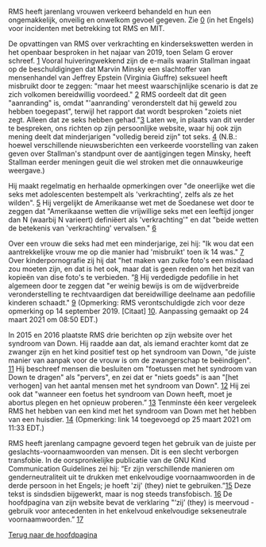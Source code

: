 RMS heeft jarenlang vrouwen verkeerd behandeld en hun een ongemakkelijk, onveilig en onwelkom gevoel gegeven. Zie [0] (in het Engels) voor incidenten met betrekking tot RMS en MIT.

[0]: https://selamjie.medium.com/remove-richard-stallman-appendix-a-a7e41e784f88

De opvattingen van RMS over verkrachting en kindersekswetten werden in het openbaar besproken in het najaar van 2019, toen Selam G erover schreef. [1] Vooral huiveringwekkend zijn de e-mails waarin Stallman ingaat op de beschuldigingen dat Marvin Minsky een slachtoffer van mensenhandel van Jeffrey Epstein (Virginia Giuffre) seksueel heeft misbruikt door te zeggen: "maar het meest waarschijnlijke scenario is dat ze zich volkomen bereidwillig voordeed." [2] RMS oordeelt dat dit geen "aanranding" is, omdat "'aanranding' veronderstelt dat hij geweld zou hebben toegepast", terwijl het rapport dat wordt besproken "zoiets niet zegt. Alleen dat ze seks hebben gehad."[3] Laten we, in plaats van dit verder te bespreken, ons richten op zijn persoonlijke website, waar hij ook zijn mening deelt dat minderjarigen "volledig bereid zijn" tot seks. [4] (N.B.: hoewel verschillende nieuwsberichten een verkeerde voorstelling van zaken geven over Stallman's standpunt over de aantijgingen tegen Minsky, heeft Stallman eerder meningen geuit die wel stroken met die onnauwkeurige weergave.)

[1]: https://web.archive.org/web/20210325013429/https://selamjie.medium.com/remove-richard-stallman-fec6ec210794
[2]: https://web.archive.org/web/20210325013629/https://www.vice.com/en/article/9ke3ke/famed-computer-scientist-richard-stallman-described-epstein-victims-as-entirely-willing
[3]: https://web.archive.org/web/20210325013629/https://www.vice.com/en/article/9ke3ke/famed-computer-scientist-richard-stallman-described-epstein-victims-as-entirely-willing
[4]: https://web.archive.org/web/20210325013706/https://stallman.org/archives/2018-jul-oct.html#23_September_2018_(Cody_Wilson)

Hij maakt regelmatig en herhaalde opmerkingen over "de oneerlijke wet die seks met adolescenten bestempelt als 'verkrachting', zelfs als ze het wilden". [5] Hij vergelijkt de Amerikaanse wet met de Soedanese wet door te zeggen dat "Amerikaanse wetten die vrijwillige seks met een leeftijd jonger dan N (waarbij N varieert) definiëert als 'verkrachting'" en dat "beide wetten de betekenis van 'verkrachting' vervalsen." [6]

[5]: https://web.archive.org/web/20210325013844/https://stallman.org/archives/2017-sep-dec.html#13_November_2017_(Jelani_Maraj)
[6]: https://web.archive.org/web/20210325013942/https://stallman.org/archives/2018-may-aug.html#14_May_2018_(Death_sentence_in_Sudan)

Over een vrouw die seks had met een minderjarige, zei hij: "Ik wou dat een aantrekkelijke vrouw me op die manier had 'misbruikt' toen ik 14 was." [7] Over kinderpornografie zij hij dat "het maken van zulke foto's een misdaad zou moeten zijn, en dat is het ook, maar dat is geen reden om het bezit van kopieën van dise foto's te verbieden. ”[8] Hij verdedigde pedofilie in het algemeen door te zeggen dat "er weinig bewijs is om de wijdverbreide veronderstelling te rechtvaardigen dat bereidwillige deelname aan pedofilie kinderen schaadt." [9] (Opmerking: RMS verontschuldigde zich voor deze opmerking op 14 september 2019. [Citaat] [10]. Aanpassing gemaakt op 24 maart 2021 om 08:50 EDT.)

[7]: https://web.archive.org/web/20210325014110/https://stallman.org/archives/2015-mar-jun.html#5_June_2015_(Law_being_an_ass)
[8]: https://web.archive.org/web/20210325014131/https://stallman.org/archives/2014-jul-oct.html#26_October_2014_(Prison_for_cartoon)
[9]: https://web.archive.org/web/20210325014249/https://stallman.org/archives/2012-nov-feb.html#04_January_2013_(Pedophilia)
[10]: https://web.archive.org/web/20210325015259/https://stallman.org/archives/2019-jul-oct.html#14_September_2019_(Sex_between_an_adult_and_a_child_is_wrong)

In 2015 en 2016 plaatste RMS drie berichten op zijn website over het syndroom van Down. Hij raadde aan dat, als iemand erachter komt dat ze zwanger zijn en het kind positief test op het syndroom van Down, "de juiste manier van aanpak voor de vrouw is om de zwangerschap te beëindigen". [11] Hij beschreef mensen die besluiten om "foetussen met het syndroom van Down te dragen" als "pervers", en zei dat er "niets goeds" is aan "[het verhogen] van het aantal mensen met het syndroom van Down". [12] Hij zei ook dat "wanneer een foetus het syndroom van Down heeft, moet je abortus plegen en het opnieuw proberen.” [13] Tenminste één keer vergeleek RMS het hebben van een kind met het syndroom van Down met het hebben van een huisdier. [14] (Opmerking: link 14 toegevoegd op 25 maart 2021 om 11:33 EDT.)

[11]: https://web.archive.org/web/20210325014348/https://stallman.org/archives/2016-jul-oct.html#31_October_2016_(Down's_syndrome)
[12]: https://web.archive.org/web/20210325014343/https://stallman.org/archives/2015-jul-oct.html#21_October_2015_(Mistaking_a_fetus_for_a_baby)
[13]: https://web.archive.org/web/20210325014628/https://stallman.org/archives/2016-mar-jun.html#23_April_2016_(Fetuses_with_Downs_syndrome)
[14]: https://web.archive.org/web/20161107050933/https://stallman.org/archives/2016-jul-oct.html#31_October_2016_(Down's_syndrome)

RMS heeft jarenlang campagne gevoerd tegen het gebruik van de juiste per geslachts-voornaamwoorden van mensen. Dit is een slecht verborgen transfobie. In de oorspronkelijke publicatie van de GNU Kind Communication Guidelines zei hij: “Er zijn verschillende manieren om genderneutraliteit uit te drukken met enkelvoudige voornaamwoorden in de derde persoon in het Engels; je hoeft 'zij' (they) niet te gebruiken.”[15] Deze tekst is sindsdien bijgewerkt, maar is nog steeds transfobisch. [16] De hoofdpagina van zijn website bevat de verklaring "‘zij’ (they) is meervoud - gebruik voor antecedenten in het enkelvoud enkelvoudige sekseneutrale voornaamwoorden.” [17]

[15]: https://web.archive.org/web/20210325014959/https://www.gnu.org/philosophy/kind-communication.html
[16]: https://web.archive.org/web/20210325014959/https://www.gnu.org/philosophy/kind-communication.html
[17]: https://web.archive.org/web/20210325014851/https://stallman.org/

[Terug naar de hoofdpagina][18]

[18]: https://rms-open-letter.github.io/
